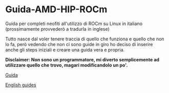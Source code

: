 # Guida-AMD-HIP-ROCm
Guida per completi neofiti all'utilizzo di ROCm su Linux in italiano (prossimamente provvederò a tradurla in inglese)

Tutto nasce dal voler tenere traccia di quello che funziona e quello che non lo fa, però vedendo che non ci sono guide in giro ho deciso di inserire anche gli steps iniziali e creare una guida vera e propria. 

**Disclaimer: Non sono un programmatore, mi diverto semplicemente ad utilizzare quello che trovo, magari modificandolo un po'.**

[Guida](Tutorial_rocm.md)

[English guides](https://wasdtech.altervista.org/)

